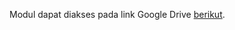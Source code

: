 Modul dapat diakses pada link Google Drive [berikut](https://drive.google.com/drive/folders/1jlG9G28zagHYMvREEvgnvT3gOGbGtN-h).